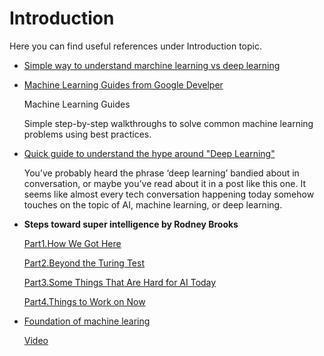 # Introduction

Here you can find useful references under Introduction topic.

- [Simple way to understand marchine learning vs deep learning](https://www.zendesk.com/blog/machine-learning-and-deep-learning/)

- [Machine Learning Guides from Google Develper](https://developers.google.com/machine-learning/guides/)

  Machine Learning Guides

  Simple step-by-step walkthroughs to solve common machine learning problems using best practices.

- [Quick guide to understand the hype around "Deep Learning"](https://thenextweb.com/contributors/2018/07/14/quick-guide-to-deep-learning/)

  You’ve probably heard the phrase ‘deep learning’ bandied about in conversation, or maybe you’ve read about it in a post like this one. It seems like almost every tech conversation happening today somehow touches on the topic of AI, machine learning, or deep learning.

- **Steps toward super intelligence by Rodney Brooks**

  [Part1.How We Got Here](https://rodneybrooks.com/forai-steps-toward-super-intelligence-i-how-we-got-here/)

  [Part2.Beyond the Turing Test](http://rodneybrooks.com/forai-steps-toward-super-intelligence-ii-beyond-the-turing-test/)

  [Part3.Some Things That Are Hard for AI Today](http://rodneybrooks.com/forai-steps-toward-super-intelligence-iii-hard-things-today/)

  [Part4.Things to Work on Now](http://rodneybrooks.com/forai-steps-toward-super-intelligence-iv-things-to-work-on-now/)

- [Foundation of machine learing](https://bloomberg.github.io/foml/#home)

  [Video](https://www.youtube.com/playlist?list=PLnZuxOufsXnvftwTB1HL6mel1V32w0ThI)

  

   

